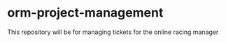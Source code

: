 # orm-project-management
This repository will be for managing tickets for the online racing manager
